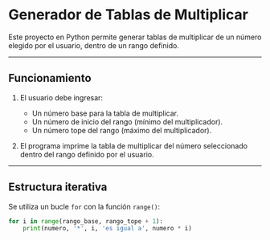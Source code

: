 # Generador de Tablas de Multiplicar

Este proyecto en Python permite generar tablas de multiplicar de un número elegido por el usuario, dentro de un rango definido.

---

## Funcionamiento

1. El usuario debe ingresar:
   - Un número base para la tabla de multiplicar.
   - Un número de inicio del rango (mínimo del multiplicador).
   - Un número tope del rango (máximo del multiplicador).

2. El programa imprime la tabla de multiplicar del número seleccionado dentro del rango definido por el usuario.

---

## Estructura iterativa

Se utiliza un bucle `for` con la función `range()`:

```python
for i in range(rango_base, rango_tope + 1):
    print(numero, '*', i, 'es igual a', numero * i)